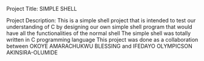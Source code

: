 Project Title: SIMPLE SHELL

Project Description:
	This is a simple shell project that is intended to test our understanding of C by designing our own simple shell program that would have all the functionalities of the normal shell
	The simple shell was totally written in C programming language
	This project was done as a collaboration between OKOYE AMARACHUKWU BLESSING and IFEDAYO OLYMPICSON AKINSIRA-OLUMIDE

